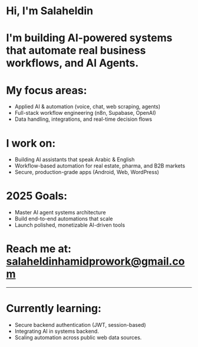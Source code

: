 #  Hi, I'm Salaheldin

# I'm building AI-powered systems that automate real business workflows, and AI Agents.

# My focus areas:
- Applied AI & automation (voice, chat, web scraping, agents)
- Full-stack workflow engineering (n8n, Supabase, OpenAI)
- Data handling, integrations, and real-time decision flows

# I work on:
- Building AI assistants that speak Arabic & English
- Workflow-based automation for real estate, pharma, and B2B markets
- Secure, production-grade apps (Android, Web, WordPress)

# 2025 Goals:
- Master AI agent systems architecture
- Build end-to-end automations that scale
- Launch polished, monetizable AI-driven tools

# Reach me at: **salaheldinhamidprowork@gmail.com**

---

# Currently learning:
- Secure backend authentication (JWT, session-based)
- Integrating AI in systems backend.
- Scaling automation across public web data sources.
